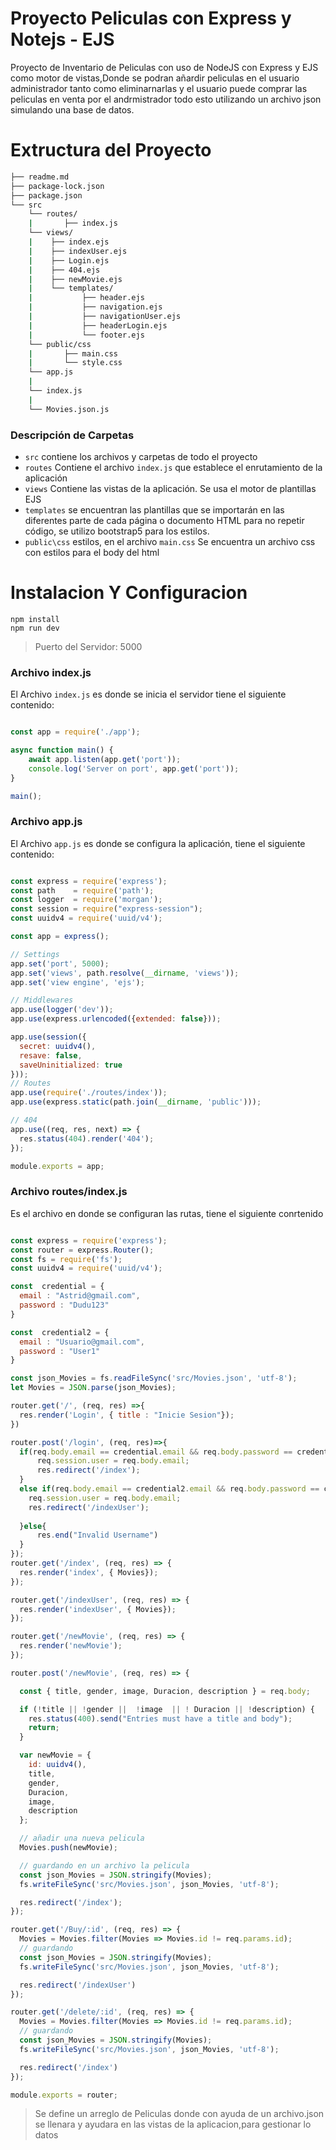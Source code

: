 # Proyecto Peliculas con Express y Notejs - EJS

Proyecto de Inventario de Peliculas con uso de NodeJS con Express y EJS como motor de vistas,Donde se podran añardir peliculas en el usuario administrador tanto como eliminarnarlas y el usuario puede comprar las peliculas en venta por el andrmistrador todo esto utilizando un archivo json simulando una base de datos.

# Extructura del Proyecto

```bash
├── readme.md
├── package-lock.json
├── package.json
└── src
    └── routes/
    | 	    ├── index.js
    └── views/
    |    ├── index.ejs
    |    ├── indexUser.ejs
    |    ├── Login.ejs
    |    ├── 404.ejs
    |    ├── newMovie.ejs
    |    └── templates/
    |    		├── header.ejs
    |    		├── navigation.ejs
    |    		├── navigationUser.ejs
    |    		├── headerLogin.ejs
    |    		└── footer.ejs
    └── public/css
    |    	├── main.css
    |    	└── style.css
    └── app.js
    |
    └── index.js
    |
    └── Movies.json.js

```
### Descripción de Carpetas
- `src` contiene los archivos y carpetas de todo el proyecto
- `routes` Contiene el archivo `index.js` que establece el enrutamiento de la aplicación
- `views` Contiene las vistas de la aplicación. Se usa el motor de plantillas EJS  
- `templates` se encuentran las plantillas que se importarán en las diferentes parte de cada página o documento HTML para no repetir código, se utilizo bootstrap5 para los estilos.
- `public\css` estilos, en el archivo `main.css` Se encuentra un archivo css con estilos para el body del html



# Instalacion Y Configuracion
```
npm install
npm run dev

```
> Puerto del Servidor: 5000

### Archivo index.js

El Archivo `index.js` es donde se inicia el servidor tiene el siguiente contenido:

```javascript

const app = require('./app');

async function main() {
    await app.listen(app.get('port'));
    console.log('Server on port', app.get('port'));
}

main();

``` 
### Archivo app.js

El Archivo `app.js` es donde se configura la aplicación, tiene el siguiente contenido:


```javascript

const express = require('express');
const path    = require('path');
const logger  = require('morgan');
const session = require("express-session");
const uuidv4 = require('uuid/v4');

const app = express();

// Settings
app.set('port', 5000);
app.set('views', path.resolve(__dirname, 'views'));
app.set('view engine', 'ejs');

// Middlewares
app.use(logger('dev'));
app.use(express.urlencoded({extended: false}));

app.use(session({
  secret: uuidv4(), 
  resave: false,
  saveUninitialized: true
}));
// Routes
app.use(require('./routes/index'));
app.use(express.static(path.join(__dirname, 'public')));

// 404 
app.use((req, res, next) => {
  res.status(404).render('404');
});

module.exports = app;
``` 
### Archivo routes/index.js

Es el archivo en donde se configuran las rutas, tiene el siguiente conrtenido

```javascript

const express = require('express');
const router = express.Router();
const fs = require('fs');
const uuidv4 = require('uuid/v4');

const  credential = {
  email : "Astrid@gmail.com",
  password : "Dudu123"
}

const  credential2 = {
  email : "Usuario@gmail.com",
  password : "User1"
}

const json_Movies = fs.readFileSync('src/Movies.json', 'utf-8');
let Movies = JSON.parse(json_Movies);

router.get('/', (req, res) =>{
  res.render('Login', { title : "Inicie Sesion"});
})

router.post('/login', (req, res)=>{
  if(req.body.email == credential.email && req.body.password == credential.password){
      req.session.user = req.body.email;
      res.redirect('/index');
  }
  else if(req.body.email == credential2.email && req.body.password == credential2.password){
    req.session.user = req.body.email;
    res.redirect('/indexUser');
    
  }else{
      res.end("Invalid Username")
  }
});
router.get('/index', (req, res) => {
  res.render('index', { Movies});
});

router.get('/indexUser', (req, res) => {
  res.render('indexUser', { Movies});
});

router.get('/newMovie', (req, res) => {
  res.render('newMovie');
});

router.post('/newMovie', (req, res) => {

  const { title, gender, image, Duracion, description } = req.body;

  if (!title || !gender ||  !image  || ! Duracion || !description) {
    res.status(400).send("Entries must have a title and body");
    return;
  }

  var newMovie = {
    id: uuidv4(),
    title,
    gender,
    Duracion,
    image,
    description
  };

  // añadir una nueva pelicula
  Movies.push(newMovie);

  // guardando en un archivo la pelicula
  const json_Movies = JSON.stringify(Movies);
  fs.writeFileSync('src/Movies.json', json_Movies, 'utf-8');

  res.redirect('/index');
});

router.get('/Buy/:id', (req, res) => {
  Movies = Movies.filter(Movies => Movies.id != req.params.id);
  // guardando
  const json_Movies = JSON.stringify(Movies);
  fs.writeFileSync('src/Movies.json', json_Movies, 'utf-8');

  res.redirect('/indexUser')
});

router.get('/delete/:id', (req, res) => {
  Movies = Movies.filter(Movies => Movies.id != req.params.id);
  // guardando
  const json_Movies = JSON.stringify(Movies);
  fs.writeFileSync('src/Movies.json', json_Movies, 'utf-8');

  res.redirect('/index')
});

module.exports = router;

``` 
> Se define un arreglo de Peliculas donde con ayuda de un archivo.json se llenara y ayudara en las vistas de la aplicacion,para gestionar lo datos
